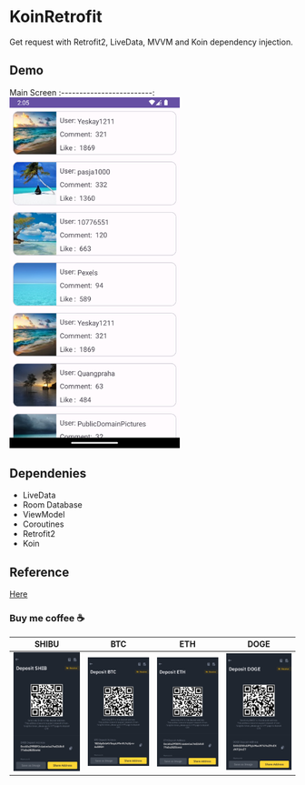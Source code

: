 # KoinRetrofit
Get request with Retrofit2, LiveData, MVVM and Koin dependency injection.

## Demo
  Main Screen 
:-------------------------:
<img src="src/1.png" width="300px"> 

## Dependenies
- LiveData
- Room Database
- ViewModel
- Coroutines
- Retrofit2
- Koin 

## Reference
[Here](https://www.youtube.com/watch?v=Pv7bV8jde14)

### Buy me coffee ☕️
| SHIBU | BTC | ETH | DOGE |
| :----------: | :-----------: | :-----------: | :-----------: |
| <img src="https://github.com/saitawngpha/saitawngpha/raw/main/donate/shib.JPG" width="250px"/> | <img src="https://github.com/saitawngpha/saitawngpha/raw/main/donate/btc.JPG" width="250px"/> | <img src="https://github.com/saitawngpha/saitawngpha/raw/main/donate/eth.JPG" width="250px"/> | <img src="https://github.com/saitawngpha/saitawngpha/raw/main/donate/doge.JPG" width="250px"/> |

